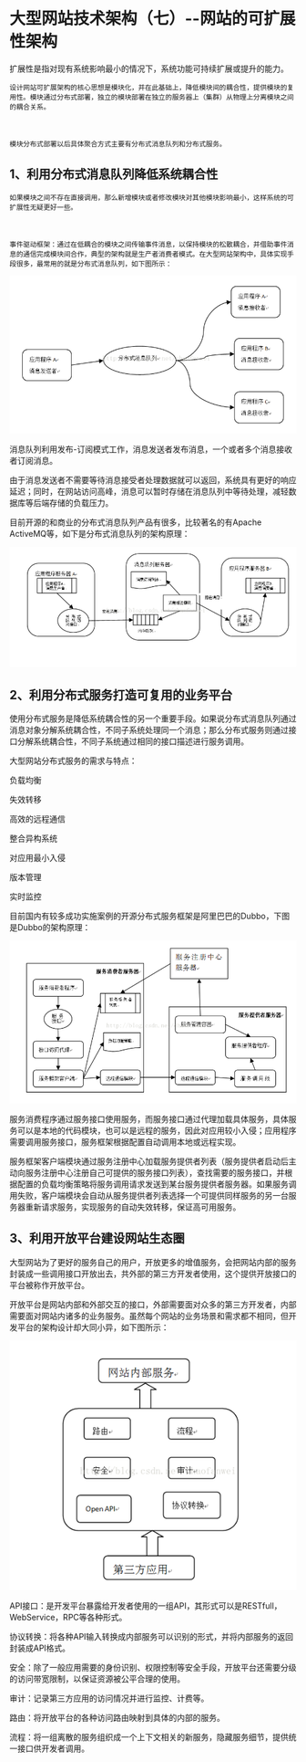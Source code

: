 # 大型网站技术架构（七）--网站的可扩展性架构

扩展性是指对现有系统影响最小的情况下，系统功能可持续扩展或提升的能力。


    设计网站可扩展架构的核心思想是模块化，并在此基础上，降低模块间的耦合性，提供模块的复用性。模块通过分布式部署，独立的模块部署在独立的服务器上（集群）从物理上分离模块之间的耦合关系。



    模块分布式部署以后具体聚合方式主要有分布式消息队列和分布式服务。


## 1、利用分布式消息队列降低系统耦合性


    如果模块之间不存在直接调用，那么新增模块或者修改模块对其他模块影响最小，这样系统的可扩展性无疑更好一些。



    事件驱动框架：通过在低耦合的模块之间传输事件消息，以保持模块的松散耦合，并借助事件消息的通信完成模块间合作，典型的架构就是生产者消费者模式。在大型网站架构中，具体实现手段很多，最常用的就是分布式消息队列，如下图所示：


![img](/static/image/20140607143036703.png)

消息队列利用发布-订阅模式工作，消息发送者发布消息，一个或者多个消息接收者订阅消息。


   由于消息发送者不需要等待消息接受者处理数据就可以返回，系统具有更好的响应延迟；同时，在网站访问高峰，消息可以暂时存储在消息队列中等待处理，减轻数据库等后端存储的负载压力。



   目前开源的和商业的分布式消息队列产品有很多，比较著名的有Apache ActiveMQ等，如下是分布式消息队列的架构原理：


![img](/static/image/20140607143051281.png)

## 2、利用分布式服务打造可复用的业务平台

使用分布式服务是降低系统耦合性的另一个重要手段。如果说分布式消息队列通过消息对象分解系统耦合性，不同子系统处理同一个消息；那么分布式服务则通过接口分解系统耦合性，不同子系统通过相同的接口描述进行服务调用。



大型网站分布式服务的需求与特点：

负载均衡

失效转移

高效的远程通信

整合异构系统

对应用最小入侵

版本管理

实时监控

目前国内有较多成功实施案例的开源分布式服务框架是阿里巴巴的Dubbo，下图是Dubbo的架构原理：

![img](/static/image/20140607143142000.png)

服务消费程序通过服务接口使用服务，而服务接口通过代理加载具体服务，具体服务可以是本地的代码模块，也可以是远程的服务，因此对应用较小入侵；应用程序需要调用服务接口，服务框架根据配置自动调用本地或远程实现。

服务框架客户端模块通过服务注册中心加载服务提供者列表（服务提供者启动后主动向服务注册中心注册自己可提供的服务接口列表），查找需要的服务接口，并根据配置的负载均衡策略将服务调用请求发送到某台服务提供者服务器。如果服务调用失败，客户端模块会自动从服务提供者列表选择一个可提供同样服务的另一台服务器重新请求服务，实现服务的自动失效转移，保证高可用服务。


## 3、利用开放平台建设网站生态圈

大型网站为了更好的服务自己的用户，开放更多的增值服务，会把网站内部的服务封装成一些调用接口开放出去，共外部的第三方开发者使用，这个提供开放接口的平台被称作开放平台。


开放平台是网站内部和外部交互的接口，外部需要面对众多的第三方开发者，内部需要面对网站内诸多的业务服务。虽然每个网站的业务场景和需求都不相同，但开发平台的架构设计却大同小异，如下图所示：


![img](/static/image/20140607143159671.png)

API接口：是开发平台暴露给开发者使用的一组API，其形式可以是RESTfull，WebService，RPC等各种形式。

协议转换：将各种API输入转换成内部服务可以识别的形式，并将内部服务的返回封装成API格式。

安全：除了一般应用需要的身份识别、权限控制等安全手段，开放平台还需要分级的访问带宽限制，以保证资源被公平合理的使用。

审计：记录第三方应用的访问情况并进行监控、计费等。

路由：将开放平台的各种访问路由映射到具体的内部的服务。

流程：将一组离散的服务组织成一个上下文相关的新服务，隐藏服务细节，提供统一接口供开发者调用。



